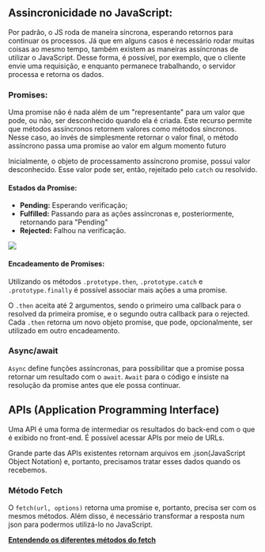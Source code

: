 ## Assincronicidade no JavaScript:

Por padrão, o JS roda de maneira síncrona, esperando retornos para continuar os processos. Já que em alguns casos é necessário rodar muitas coisas ao mesmo tempo, também existem as maneiras assíncronas de utilizar o JavaScript. Desse forma, é possível, por exemplo, que o cliente envie uma requisição, e enquanto permanece trabalhando, o servidor processa e retorna os dados.



### Promises:

Uma promise não é nada além de um "representante" para um valor que pode, ou não, ser desconhecido quando ela é criada. Este recurso permite que métodos assíncronos retornem valores como métodos síncronos. Nesse caso, ao invés de simplesmente retornar o valor final, o método assíncrono passa uma promise ao valor em algum momento futuro



Inicialmente, o objeto de processamento assíncrono promise, possui valor desconhecido. Esse valor pode ser, então, rejeitado pelo `catch` ou resolvido.

#### Estados da Promise:

+ **Pending:** Esperando verificação;
+ **Fulfilled:** Passando para as ações assíncronas e, posteriormente, retornando para "Pending"
+ **Rejected:** Falhou na verificação.



![](https://developer.mozilla.org/en-US/docs/Web/JavaScript/Reference/Global_Objects/Promise/promises.png)

#### Encadeamento de Promises:

Utilizando os métodos  `.prototype.then`, `.prototype.catch` e `.prototype.finally` é possível associar mais ações a uma promise.



O `.then` aceita até 2 argumentos, sendo o primeiro uma callback para o resolved da primeira promise, e o segundo outra callback para o rejected. Cada `.then` retorna um novo objeto promise, que pode, opcionalmente, ser utilizado em outro encadeamento. 



### Async/await

`Async` define funções assíncronas, para possibilitar que a promise possa retornar um resultado com o `await`. `Await` para o código e insiste na resolução da promise antes que ele possa continuar.





## APIs (Application Programming Interface)

Uma API é uma forma de intermediar os resultados do back-end com o que é exibido no front-end. É possível acessar APIs por meio de URLs.

Grande parte das APIs existentes retornam arquivos em .json(JavaScript Object Notation) e, portanto, precisamos tratar esses dados quando os recebemos.



### Método Fetch

O `fetch(url, options)` retorna uma promise e, portanto, precisa ser com os mesmos métodos. Além disso, é necessário transformar a resposta num json para podermos utilizá-lo no JavaScript.

[**Entendendo os diferentes métodos do fetch**](https://openjavascript.info/2022/01/03/using-fetch-to-make-get-post-put-and-delete-requests/)























